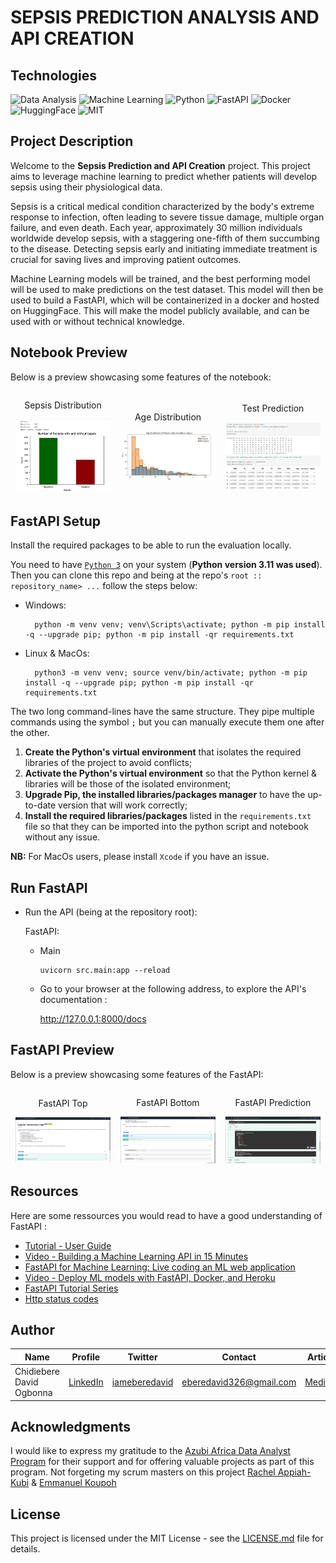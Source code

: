 # SEPSIS PREDICTION ANALYSIS AND API CREATION

## Technologies

![Data Analysis](https://img.shields.io/badge/Data-Analysis-brightgreen)
![Machine Learning](https://img.shields.io/badge/Machine-Learning-brightgreen)
![Python](https://img.shields.io/badge/Python-3.11-brightgreen)
![FastAPI](https://img.shields.io/badge/FastAPI-0.104.0-brightgreen)
![Docker](https://img.shields.io/badge/Docker-24.0.6-brightgreen)
![HuggingFace](https://img.shields.io/badge/HuggingFace-0.17.3-brightgreen)
![MIT](https://img.shields.io/badge/MIT-License-brightgreen?style=flat)

## Project Description

Welcome to the **Sepsis Prediction and API Creation** project. This project aims to leverage machine learning to predict whether patients will develop sepsis using their physiological data.

Sepsis is a critical medical condition characterized by the body's extreme response to infection, often leading to severe tissue damage, multiple organ failure, and even death. Each year, approximately 30 million individuals worldwide develop sepsis, with a staggering one-fifth of them succumbing to the disease. Detecting sepsis early and initiating immediate treatment is crucial for saving lives and improving patient outcomes.

Machine Learning models will be trained, and the best performing model will be used to make predictions on the test dataset. This model will then be used to build a FastAPI, which will be containerized in a docker and hosted on HuggingFace. This will make the model publicly available, and can be used with or without technical knowledge.

## Notebook Preview

Below is a preview showcasing some features of the notebook:

<div style="display: flex; align-items: center;">
    <div style="flex: 33.33%; text-align: center;">
        <p>Sepsis Distribution</p>
        <img src="Images/Readmepics/Sepsis Distribution.png" alt="Top" width="90%"/>
    </div>
    <div style="flex: 33.33%; text-align: center;">
        <p>Age Distribution</p>
        <img src="Images/Readmepics/Age Distribution.png" alt="Middle" width="90%"/>
        </div>
    <div style="flex: 33.33%; text-align: center;">
        <p>Test Prediction</p>
        <img src="Images/Readmepics/Test Prediction.png" alt="Middle" width="90%"/>
        </div>
</div>

## FastAPI Setup

Install the required packages to be able to run the evaluation locally.

You need to have [`Python 3`](https://www.python.org/) on your system (**Python version 3.11 was used**). Then you can clone this repo and being at the repo's `root :: repository_name> ...`  follow the steps below:

- Windows:
        
        python -m venv venv; venv\Scripts\activate; python -m pip install -q --upgrade pip; python -m pip install -qr requirements.txt  

- Linux & MacOs:
        
        python3 -m venv venv; source venv/bin/activate; python -m pip install -q --upgrade pip; python -m pip install -qr requirements.txt  

The two long command-lines have the same structure. They pipe multiple commands using the symbol ` ; ` but you can manually execute them one after the other.

1. **Create the Python's virtual environment** that isolates the required libraries of the project to avoid conflicts;
2. **Activate the Python's virtual environment** so that the Python kernel & libraries will be those of the isolated environment;
3. **Upgrade Pip, the installed libraries/packages manager** to have the up-to-date version that will work correctly;
4. **Install the required libraries/packages** listed in the `requirements.txt` file so that they can be imported into the python script and notebook without any issue.

**NB:** For MacOs users, please install `Xcode` if you have an issue.

## Run FastAPI

- Run the API (being at the repository root):
        
  FastAPI:
    
    - Main

          uvicorn src.main:app --reload 

    <!-- - Sepsis prediction

          uvicorn src.main:app --reload  -->


  - Go to your browser at the following address, to explore the API's documentation :
        
      http://127.0.0.1:8000/docs

## FastAPI Preview

Below is a preview showcasing some features of the FastAPI:

<div style="display: flex; align-items: center;">
    <div style="flex: 33.33%; text-align: center;">
        <p>FastAPI Top</p>
        <img src="Images/Readmepics/FastAPI1.png" alt="Top" width="90%"/>
    </div>
    <div style="flex: 33.33%; text-align: center;">
        <p>FastAPI Bottom</p>
        <img src="Images/Readmepics/FastAPI2.png" alt="Middle" width="90%"/>
        </div>
    <div style="flex: 33.33%; text-align: center;">
        <p>FastAPI Prediction</p>
        <img src="Images/Readmepics/FastAPI Prediction.png" alt="Middle" width="90%"/>
        </div>
</div>

## Resources
Here are some ressources you would read to have a good understanding of FastAPI :
- [Tutorial - User Guide](https://fastapi.tiangolo.com/tutorial/)
- [Video - Building a Machine Learning API in 15 Minutes ](https://youtu.be/C82lT9cWQiA)
- [FastAPI for Machine Learning: Live coding an ML web application](https://www.youtube.com/watch?v=_BZGtifh_gw)
- [Video - Deploy ML models with FastAPI, Docker, and Heroku ](https://www.youtube.com/watch?v=h5wLuVDr0oc)
- [FastAPI Tutorial Series](https://www.youtube.com/watch?v=tKL6wEqbyNs&list=PLShTCj6cbon9gK9AbDSxZbas1F6b6C_Mx)
- [Http status codes](https://www.linkedin.com/feed/update/urn:li:activity:7017027658400063488?utm_source=share&utm_medium=member_desktop)

## Author

| Name | Profile | Twitter | Contact | Article | Deployment |
| ---- | ------- | ------- | ------- | ------- | ---------- |
| Chidiebere David Ogbonna | [LinkedIn](https://www.linkedin.com/in/chidieberedavidogbonna/) | [iameberedavid](https://twitter.com/iameberedavid) | eberedavid326@gmail.com | [Medium](https://eberedavid.medium.com/sepsis-prediction-analysis-and-api-creation-8dc92718760a) | [HuggingFace](https://huggingface.co/spaces/iameberedavid/Sepsis_Prediction_API_Docker_Deployment) |

## Acknowledgments

I would like to express my gratitude to the [Azubi Africa Data Analyst Program](https://www.azubiafrica.org/data-analytics) for their support and for offering valuable projects as part of this program. Not forgeting my scrum masters on this project [Rachel Appiah-Kubi](https://www.linkedin.com/in/racheal-appiah-kubi/) & [Emmanuel Koupoh](https://github.com/eaedk)

## License

This project is licensed under the MIT License - see the [LICENSE.md](LICENSE.md) file for details.